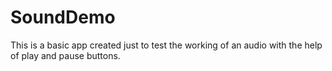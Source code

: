 # SoundDemo
This is a basic app created just to test the working of an audio with the help of play and pause buttons.
